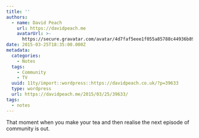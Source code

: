 ```yaml
---
title: ''
authors:
  - name: David Peach
    url: https://davidpeach.me
    avatarUrl: >-
      https://secure.gravatar.com/avatar/4d7faf5eee1f055a85788c44936b8995eaab6dfb004e7854ec747ccb272e91ee?s=96&d=mm&r=g
date: 2015-03-25T18:35:00.000Z
metadata:
  categories:
    - Notes
  tags:
    - Community
    - TV
  uuid: 11ty/import::wordpress::https://davidpeach.co.uk/?p=39633
  type: wordpress
  url: https://davidpeach.me/2015/03/25/39633/
tags:
  - notes
---
```

That moment when you make your tea and then realise the next episode of community is out.
